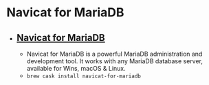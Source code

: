 # Navicat for MariaDB
- [Navicat for MariaDB](https://www.navicat.com/products/navicat-for-mariadb)
  - 
  - Navicat for MariaDB is a powerful MariaDB administration and development tool. It works with any MariaDB database server, available for Wins, macOS & Linux.
  - `brew cask install navicat-for-mariadb`
